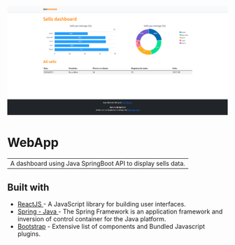 # ![WebApp](https://github.com/Rafaelb4rros/spring-react-week/blob/main/frontend/src/assets/springreactweek.png)

# WebApp

<table>
<tr>
<td>
  A dashboard using Java SpringBoot API to display sells data.
</td>
</tr>
</table>

## Built with

- [ ReactJS ](https://reactjs.org/) - A JavaScript library for building user interfaces.
- [ Spring - Java ](https://spring.io/) - The Spring Framework is an application framework and inversion of control container for the Java platform.
- [Bootstrap](http://getbootstrap.com/) - Extensive list of components and Bundled Javascript plugins.
